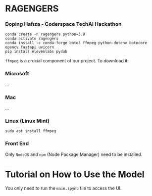 # RAGENGERS
### Doping Hafıza - Coderspace TechAI Hackathon


```
conda create -n ragengers python=3.9
conda activate ragengers
conda install -c conda-forge boto3 ffmpeg python-dotenv botocore opencv fastapi uvicorn
pip install elevenlabs pydub
```

`ffmpeg` is a crucial component of our project. To download it:

### Microsoft
...

### Mac
...

### Linux (Linux Mint)
```
sudo apt install ffmpeg
```

### Front End

Only `NodeJS` and `npm` (Node Package Manager) need to be installed.

# Tutorial on How to Use the Model
You only need to run the `main.ipynb` file to access the UI.

